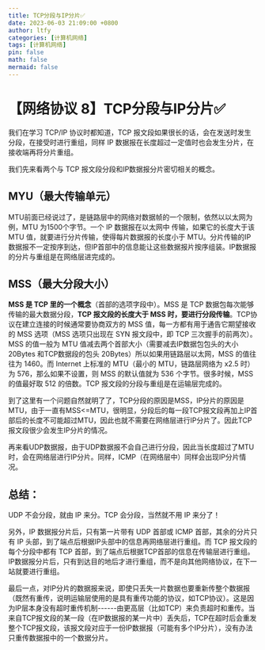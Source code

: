 ```yaml
---
title: TCP分段与IP分片✅
date: 2023-06-03 21:09:00 +0800
author: ltfy
categories: [计算机网络]
tags: [计算机网络]
pin: false
math: false
mermaid: false
---
```


# 【网络协议 8】TCP分段与IP分片✅

我们在学习 TCP/IP 协议时都知道，TCP 报文段如果很长的话，会在发送时发生分段，在接受时进行重组，同样 IP 数据报在长度超过一定值时也会发生分片，在接收端再将分片重组。

我们先来看两个与 TCP 报文段分段和IP数据报分片密切相关的概念。

## **MYU（最大传输单元）**

MTU前面已经说过了，是链路层中的网络对数据帧的一个限制，依然以以太网为例，MTU 为1500个字节。一个 IP 数据报在以太网中 传输，如果它的长度大于该 MTU 值，就要进行分片传输，使得每片数据报的长度小于 MTU。分片传输的IP数据报不一定按序到达，但IP首部中的信息能让这些数据报片按序组装。IP数据报的分片与重组是在网络层进完成的。

## **MSS（最大分段大小）**

**MSS 是 TCP 里的一个概念**（首部的选项字段中）。MSS 是 TCP 数据包每次能够传输的最大数据分段，**TCP 报文段的长度大于 MSS 时，要进行分段传输**。TCP协议在建立连接的时候通常要协商双方的 MSS 值，每一方都有用于通告它期望接收的 MSS 选项（MSS 选项只出现在 SYN 报文段中，即 TCP 三次握手的前两次）。MSS 的值一般为 MTU 值减去两个首部大小（需要减去IP数据包包头的大小 20Bytes 和TCP数据段的包头 20Bytes）所以如果用链路层以太网，MSS 的值往往为 1460。而 Internet 上标准的 MTU（最小的 MTU，链路层网络为 x2.5 时）为 576，那么如果不设置，则 MSS 的默认值就为 536 个字节。很多时候，MSS 的值最好取 512 的倍数。TCP 报文段的分段与重组是在运输层完成的。

到了这里有一个问题自然就明了了，TCP分段的原因是MSS，IP分片的原因是MTU，由于一直有MSS<=MTU，很明显，分段后的每一段TCP报文段再加上IP首部后的长度不可能超过MTU，因此也就不需要在网络层进行IP分片了。因此TCP报文段很少会发生IP分片的情况。

再来看UDP数据报，由于UDP数据报不会自己进行分段，因此当长度超过了MTU时，会在网络层进行IP分片。同样，ICMP（在网络层中）同样会出现IP分片情况。

## **总结：**
UDP 不会分段，就由 IP 来分。TCP 会分段，当然就不用 IP 来分了！

另外，IP 数据报分片后，只有第一片带有 UDP 首部或 ICMP 首部，其余的分片只有 IP 头部，到了端点后根据IP头部中的信息再网络层进行重组。而 TCP 报文段的每个分段中都有 TCP 首部，到了端点后根据TCP首部的信息在传输层进行重组。IP数据报分片后，只有到达目的地后才进行重组，而不是向其他网络协议，在下一站就要进行重组。

最后一点，对IP分片的数据报来说，即使只丢失一片数据也要重新传整个数据报（既然有重传，说明运输层使用的是具有重传功能的协议，如TCP协议）。这是因为IP层本身没有超时重传机制------由更高层（比如TCP）来负责超时和重传。当来自TCP报文段的某一段（在IP数据报的某一片中）丢失后，TCP在超时后会重发整个TCP报文段，该报文段对应于一份IP数据报（可能有多个IP分片），没有办法只重传数据报中的一个数据分片。